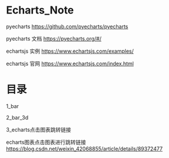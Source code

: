 # Echarts_Note

pyecharts  https://github.com/pyecharts/pyecharts

pyecharts 文档  https://pyecharts.org/#/

echartsjs 实例  https://www.echartsjs.com/examples/

echartsjs 官网  https://www.echartsjs.com/index.html

# 目录

1_bar

2_bar_3d

3_echarts点击图表跳转链接

echarts图表点击图表进行跳转链接 https://blog.csdn.net/weixin_42068855/article/details/89372477